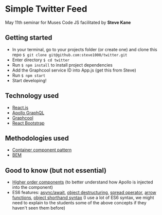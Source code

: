 # Simple Twitter Feed

May 11th seminar for Muses Code JS facilitated by **Steve Kane**

## Getting started

- In your terminal, go to your projects folder (or create one) and clone this repo `$ git clone git@github.com:steve1000/twitter.git`
- Enter directory `$ cd twitter`
- Run `$ npm install` to install project dependencies
- Add the Graphcool service ID into App.js (get this from Steve)
- Run `$ npm start`
- Start developing!

## Technology used

- [React.js](https://reactjs.org/)
- [Apollo GraphQL](https://www.apollographql.com/)
- [Graphcool](https://www.graph.cool/)
- [React Bootstrap](https://react-bootstrap.github.io/)

## Methodologies used

- [Container component pattern](https://medium.com/teamsubchannel/react-component-patterns-e7fb75be7bb0)
- [BEM](http://getbem.com/introduction/)

## Good to know (but not essential)

- [Higher order components](https://reactjs.org/docs/higher-order-components.html) (to better understand how Apollo is injected into the component)
- ES6 features: [async/await](https://devhints.io/es6#promises), [object destructuring](https://devhints.io/es6#destructuring), [spread operator](https://devhints.io/es6#spread), [arrow functions](https://devhints.io/es6#functions), [object shorthand syntax](https://devhints.io/es6#objects-1) (I use a lot of ES6 syntax, we might need to explain to the students some of the above concepts if they haven't seen them before)
